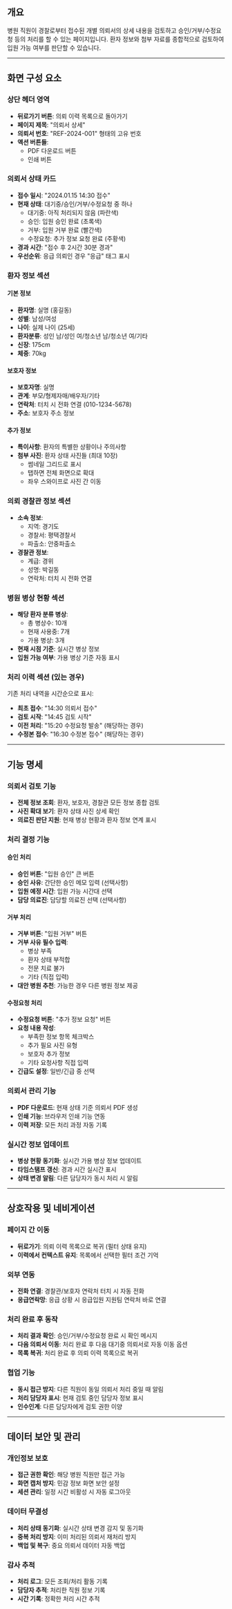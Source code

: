 ## 개요

병원 직원이 경찰로부터 접수된 개별 의뢰서의 상세 내용을 검토하고 승인/거부/수정요청 등의 처리를 할 수 있는 페이지입니다. 환자 정보와 첨부 자료를 종합적으로 검토하여 입원 가능 여부를 판단할 수 있습니다.

---

## 화면 구성 요소

### 상단 헤더 영역

- **뒤로가기 버튼**: 의뢰 이력 목록으로 돌아가기
- **페이지 제목**: "의뢰서 상세"
- **의뢰서 번호**: "REF-2024-001" 형태의 고유 번호
- **액션 버튼들**: 
  - PDF 다운로드 버튼
  - 인쇄 버튼

### 의뢰서 상태 카드

- **접수 일시**: "2024.01.15 14:30 접수"
- **현재 상태**: 대기중/승인/거부/수정요청 중 하나
  - 대기중: 아직 처리되지 않음 (파란색)
  - 승인: 입원 승인 완료 (초록색)  
  - 거부: 입원 거부 완료 (빨간색)
  - 수정요청: 추가 정보 요청 완료 (주황색)
- **경과 시간**: "접수 후 2시간 30분 경과"
- **우선순위**: 응급 의뢰인 경우 "응급" 태그 표시

### 환자 정보 섹션

#### 기본 정보
- **환자명**: 실명 (홍길동)
- **성별**: 남성/여성
- **나이**: 실제 나이 (25세)
- **환자분류**: 성인 남/성인 여/청소년 남/청소년 여/기타
- **신장**: 175cm
- **체중**: 70kg

#### 보호자 정보
- **보호자명**: 실명
- **관계**: 부모/형제자매/배우자/기타
- **연락처**: 터치 시 전화 연결 (010-1234-5678)
- **주소**: 보호자 주소 정보

#### 추가 정보
- **특이사항**: 환자의 특별한 상황이나 주의사항
- **첨부 사진**: 환자 상태 사진들 (최대 10장)
  - 썸네일 그리드로 표시
  - 탭하면 전체 화면으로 확대
  - 좌우 스와이프로 사진 간 이동

### 의뢰 경찰관 정보 섹션

- **소속 정보**: 
  - 지역: 경기도
  - 경찰서: 평택경찰서
  - 파출소: 안중파출소
- **경찰관 정보**:
  - 계급: 경위
  - 성명: 박길동
  - 연락처: 터치 시 전화 연결

### 병원 병상 현황 섹션

- **해당 환자 분류 병상**: 
  - 총 병상수: 10개
  - 현재 사용중: 7개  
  - 가용 병상: 3개
- **현재 시점 기준**: 실시간 병상 정보
- **입원 가능 여부**: 가용 병상 기준 자동 표시

### 처리 이력 섹션 (있는 경우)

기존 처리 내역을 시간순으로 표시:
- **최초 접수**: "14:30 의뢰서 접수"
- **검토 시작**: "14:45 검토 시작" 
- **이전 처리**: "15:20 수정요청 발송" (해당하는 경우)
- **수정본 접수**: "16:30 수정본 접수" (해당하는 경우)

---

## 기능 명세

### 의뢰서 검토 기능

- **전체 정보 조회**: 환자, 보호자, 경찰관 모든 정보 종합 검토
- **사진 확대 보기**: 환자 상태 사진 상세 확인
- **의료진 판단 지원**: 현재 병상 현황과 환자 정보 연계 표시

### 처리 결정 기능

#### 승인 처리
- **승인 버튼**: "입원 승인" 큰 버튼 
- **승인 사유**: 간단한 승인 메모 입력 (선택사항)
- **입원 예정 시간**: 입원 가능 시간대 선택
- **담당 의료진**: 담당할 의료진 선택 (선택사항)

#### 거부 처리  
- **거부 버튼**: "입원 거부" 버튼
- **거부 사유 필수 입력**: 
  - 병상 부족
  - 환자 상태 부적합
  - 전문 치료 불가
  - 기타 (직접 입력)
- **대안 병원 추천**: 가능한 경우 다른 병원 정보 제공

#### 수정요청 처리
- **수정요청 버튼**: "추가 정보 요청" 버튼  
- **요청 내용 작성**: 
  - 부족한 정보 항목 체크박스
  - 추가 필요 사진 유형
  - 보호자 추가 정보
  - 기타 요청사항 직접 입력
- **긴급도 설정**: 일반/긴급 중 선택

### 의뢰서 관리 기능

- **PDF 다운로드**: 현재 상태 기준 의뢰서 PDF 생성
- **인쇄 기능**: 브라우저 인쇄 기능 연동
- **이력 저장**: 모든 처리 과정 자동 기록

### 실시간 정보 업데이트

- **병상 현황 동기화**: 실시간 가용 병상 정보 업데이트
- **타임스탬프 갱신**: 경과 시간 실시간 표시
- **상태 변경 알림**: 다른 담당자가 동시 처리 시 알림

---

## 상호작용 및 네비게이션

### 페이지 간 이동

- **뒤로가기**: 의뢰 이력 목록으로 복귀 (필터 상태 유지)
- **이력에서 컨텍스트 유지**: 목록에서 선택한 필터 조건 기억

### 외부 연동

- **전화 연결**: 경찰관/보호자 연락처 터치 시 자동 전화
- **응급연락망**: 응급 상황 시 응급입원 지원팀 연락처 바로 연결

### 처리 완료 후 동작

- **처리 결과 확인**: 승인/거부/수정요청 완료 시 확인 메시지
- **다음 의뢰서 이동**: 처리 완료 후 다음 대기중 의뢰서로 자동 이동 옵션
- **목록 복귀**: 처리 완료 후 의뢰 이력 목록으로 복귀

### 협업 기능

- **동시 접근 방지**: 다른 직원이 동일 의뢰서 처리 중일 때 알림
- **처리 담당자 표시**: 현재 검토 중인 담당자 정보 표시
- **인수인계**: 다른 담당자에게 검토 권한 이양

---

## 데이터 보안 및 관리

### 개인정보 보호

- **접근 권한 확인**: 해당 병원 직원만 접근 가능
- **화면 캡처 방지**: 민감 정보 화면 보안 설정
- **세션 관리**: 일정 시간 비활성 시 자동 로그아웃

### 데이터 무결성

- **처리 상태 동기화**: 실시간 상태 변경 감지 및 동기화
- **중복 처리 방지**: 이미 처리된 의뢰서 재처리 방지
- **백업 및 복구**: 중요 의뢰서 데이터 자동 백업

### 감사 추적

- **처리 로그**: 모든 조회/처리 활동 기록
- **담당자 추적**: 처리한 직원 정보 기록
- **시간 기록**: 정확한 처리 시간 추적